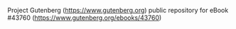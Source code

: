 Project Gutenberg (https://www.gutenberg.org) public repository for eBook #43760 (https://www.gutenberg.org/ebooks/43760)

